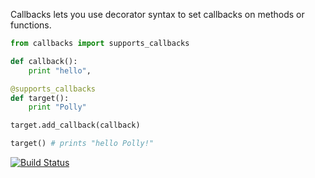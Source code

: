 Callbacks lets you use decorator syntax to set callbacks on methods or functions.

```python
from callbacks import supports_callbacks

def callback():
    print "hello",

@supports_callbacks
def target():
    print "Polly"

target.add_callback(callback)

target() # prints "hello Polly!"
```

[![Build Status](https://secure.travis-ci.org/davidlmorton/callbacks.png?branch=master)](https://travis-ci.org/davidlmorton/callbacks)
